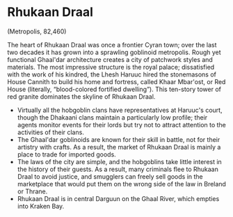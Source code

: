 # Rhukaan Draal

(Metropolis, 82,460)

The heart of Rhukaan Draal was once a frontier Cyran town; over the last two decades it has grown into a sprawling goblinoid metropolis. Rough yet functional Ghaal'dar architecture creates a city of patchwork styles and materials. The most
impressive structure is the royal palace; dissatisfied with the work of his kindred, the Lhesh Haruuc hired the stonemasons of House Cannith to build his home and fortress, called Khaar Mbar'ost, or Red House (literally, “blood-colored fortified dwelling”). This ten-story tower of red granite dominates the skyline of Rhukaan Draal.

- Virtually all the hobgoblin clans have representatives at Haruuc's court, though the Dhakaani clans maintain a particularly low profile; their agents monitor events for their lords but try not to attract attention to the activities of their clans.
- The Ghaal'dar goblinoids are known for their skill in battle, not for their artistry with crafts. As a result, the market of Rhukaan Draal is mainly a place to trade for imported goods.
- The laws of the city are simple, and the hobgoblins take little interest in the history of their guests. As a result, many criminals flee to Rhukaan Draal to avoid justice, and smugglers can freely sell goods in the marketplace that would put them on the wrong side of the law in Breland or Thrane.
- Rhukaan Draal is in central Darguun on the Ghaal River, which empties into Kraken Bay.
